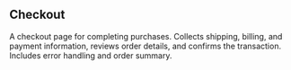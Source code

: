 ## Checkout
A checkout page for completing purchases. Collects shipping, billing, and payment information, reviews order details, and confirms the transaction. Includes error handling and order summary.
